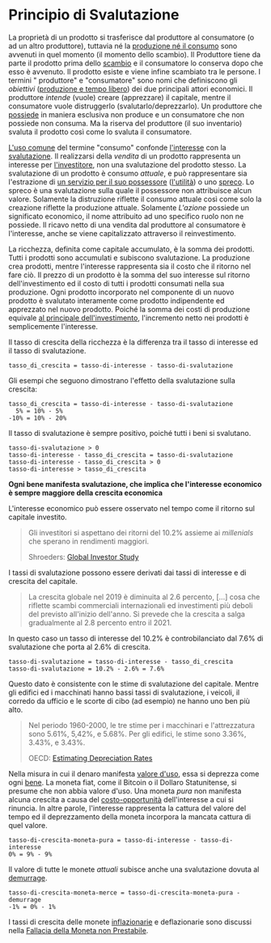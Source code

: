 # Principio di Svalutazione



La proprietà di un prodotto si trasferisce dal produttore al consumatore (o ad un altro produttore), tuttavia né la [produzione né il consumo]() sono avvenuti in quel momento (il momento dello scambio). Il Produttore tiene da parte il prodotto prima dello [scambio]() e il consumatore lo conserva   dopo che esso è avvenuto. Il prodotto esiste e viene infine scambiato tra le persone. I termini " produttore" e "consumatore" sono nomi che definiscono gli _obiettivi_ ([produzione e tempo libero]()) dei due principali attori economici. Il produttore _intende_ (vuole) creare (apprezzare) il capitale, mentre il consumatore vuole distruggerlo (svalutarlo/deprezzarlo). Un produttore che [possiede]() in maniera esclusiva non produce e un consumatore che non possiede non consuma. Ma la riserva del produttore (il suo inventario) svaluta il prodotto così come lo svaluta il consumatore.

[L'uso comune]() del termine "consumo" confonde [l'interesse]() con la [svalutazione](). Il realizzarsi della _vendita_ di un prodotto rappresenta un interesse per [l'investitore](), non una svalutazione del prodotto stesso. La svalutazione di un prodotto è consumo _attuale_, e può rappresentare sia l'estrazione di [un servizio per il suo possessore]() ([l'utilità]()) o uno [spreco](). Lo spreco è una svalutazione sulla quale il possessore non attribuisce alcun valore. Solamente la distruzione riflette il consumo attuale così come solo la creazione riflette la produzione attuale. Solamente _L'azione_ possiede un significato economico, il nome attribuito ad uno specifico ruolo non ne possiede. Il ricavo netto di una vendita dal produttore al consumatore è l'interesse, anche se viene capitalizzato attraverso il reinvestimento.

La ricchezza, definita come capitale accumulato, è la somma dei prodotti. Tutti i prodotti sono accumulati e subiscono svalutazione. La produzione crea prodotti, mentre l'interesse rappresenta sia il costo che il ritorno nel fare ciò. Il prezzo di un prodotto è la somma del suo interesse sul ritorno dell'investimento ed il costo di tutti i prodotti consumati nella sua produzione. Ogni prodotto incorporato nel componente di un nuovo prodotto è svalutato interamente come prodotto indipendente ed apprezzato nel nuovo prodotto. Poiché la somma dei costi di produzione  equivale [al principale dell'investimento](), l'incremento netto nei prodotti è semplicemente l'interesse.

Il tasso di crescita della ricchezza è la differenza tra il tasso di interesse ed il tasso di svalutazione.

```
tasso_di_crescita = tasso-di-interesse - tasso-di-svalutazione
```

Gli esempi che seguono dimostrano l'effetto della svalutazione sulla crescita:

```
tasso_di_crescita = tasso-di-interesse - tasso-di-svalutazione
  5% = 10% - 5%
-10% = 10% - 20% 

```

Il tasso di svalutazione è sempre positivo, poiché tutti i beni si svalutano.

```
tasso-di-svalutazione > 0
tasso-di-interesse - tasso_di_crescita = tasso-di-svalutazione 
tasso-di-interesse - tasso_di_crescita > 0
tasso-di-interesse > tasso_di_crescita 
```

**Ogni bene manifesta svalutazione, che implica che l'interesse economico è sempre maggiore della crescita economica**

L'interesse economico può essere osservato nel tempo come il ritorno sul capitale investito.

> Gli investitori si aspettano dei ritorni del 10.2% assieme ai _millenials_ che sperano in rendimenti maggiori.
>
> Shroeders: [Global Investor Study]()

I tassi di svalutazione possono essere derivati dai tassi di interesse e di crescita del capitale.

> La crescita globale nel 2019 è diminuita al 2.6 percento, [...] cosa che riflette scambi commerciali internazionali ed investimenti più deboli del previsto all'inizio dell'anno. Si prevede che la crescita a salga gradualmente al 2.8 percento entro il 2021.

 In questo caso un tasso di interesse del 10.2% è controbilanciato dal 7.6% di svalutazione che porta al 2.6% di crescita. 

```
tasso-di-svalutazione = tasso-di-interesse - tasso_di_crescita
tasso-di-svalutazione = 10.2% - 2.6% = 7.6%
```

Questo dato è consistente con le stime di svalutazione del capitale. Mentre gli edifici ed i macchinati hanno bassi tassi di svalutazione, i veicoli, il corredo da ufficio e le scorte di cibo (ad esempio) ne hanno uno ben più alto.

> Nel periodo 1960-2000, le tre stime per i macchinari e l'attrezzatura sono 5.61%, 5,42%, e 5.68%. Per gli edifici, le stime sono 3.36%, 3.43%, e 3.43%.
>
> OECD: [Estimating Depreciation Rates](https://www.oecd.org/sdd/productivity-stats/35409605.pdf)

Nella misura in cui il denaro manifesta [valore d'uso](), essa si deprezza come ogni [bene](). La moneta fiat, come il Bitcoin o il Dollaro Statunitense, si presume che non abbia valore d'uso. Una moneta _pura_ non manifesta alcuna crescita a causa del [costo-opportunità]() dell'interesse a cui si rinuncia. In altre parole, l'interesse rappresenta la cattura del valore del tempo ed il deprezzamento della moneta incorpora la mancata cattura di quel valore.

```
tasso-di-crescita-moneta-pura = tasso-di-interesse - tasso-di-interesse
0% = 9% - 9%
```

Il valore di tutte le monete _attuali_ subisce anche una svalutazione dovuta al [demurrage]().

```
tasso-di-crescita-moneta-merce = tasso-di-crescita-moneta-pura - demurrage
-1% = 0% - 1%
```

I tassi di crescita delle monete [inflazionarie]() e deflazionarie sono discussi nella [Fallacia della Moneta non Prestabile]().

